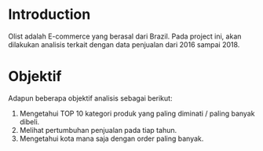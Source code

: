 # Introduction
Olist adalah E-commerce yang berasal dari Brazil. Pada project ini, akan dilakukan analisis terkait dengan data penjualan dari 2016 sampai 2018.

# Objektif
Adapun beberapa objektif analisis sebagai berikut:
1. Mengetahui TOP 10 kategori produk yang paling diminati / paling banyak dibeli.
2. Melihat pertumbuhan penjualan pada tiap tahun.
3. Mengetahui kota mana saja dengan order paling banyak.
